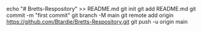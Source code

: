 echo "# Bretts-Respository" >> README.md
git init
git add README.md
git commit -m "first commit"
git branch -M main
git remote add origin https://github.com/Btardie/Bretts-Respository.git
git push -u origin main
